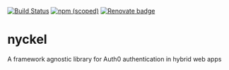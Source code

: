 [![Build Status](https://travis-ci.org/eweilow/nyckel.svg?branch=master)](https://travis-ci.org/eweilow/nyckel)
[![npm (scoped)](https://img.shields.io/npm/v/@nyckel/authentication.svg)](https://www.npmjs.com/package/@nyckel/authentication)
[![Renovate badge](https://badges.renovateapi.com/github/eweilow/nyckel)](https://renovatebot.com/)

# nyckel

A framework agnostic library for Auth0 authentication in hybrid web apps
